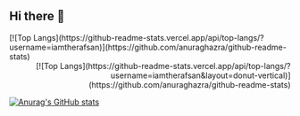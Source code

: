 ## Hi there 👋

<div align="left">
[![Top Langs](https://github-readme-stats.vercel.app/api/top-langs/?username=iamtherafsan)](https://github.com/anuraghazra/github-readme-stats)
</div>
<div align="right">
[![Top Langs](https://github-readme-stats.vercel.app/api/top-langs/?username=iamtherafsan&layout=donut-vertical)](https://github.com/anuraghazra/github-readme-stats)
</div>

[![Anurag's GitHub stats](https://github-readme-stats.vercel.app/api?username=iamtherafsan)](https://github.com/anuraghazra/github-readme-stats)

